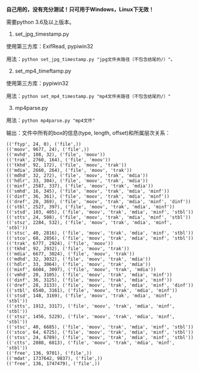 **自己用的，没有充分测试！只可用于Windows，Linux下无效！**

需要python 3.6及以上版本。

1. set_jpg_timestamp.py

使用第三方库：ExifRead, pypiwin32

用法：`python set_jpg_timestamp.py "jpg文件夹路径（不包含结尾的/）"。`

2. set_mp4_timeftamp.py

使用第三方库：pypiwin32

用法：`python set_mp4_timestamp.py "mp4文件夹路径（不包含结尾的/）"`

3. mp4parse.py

用法：`python mp4parse.py "mp4文件"`

输出：文件中所有的box的信息(type, length, offset)和所属层次关系：

    (('ftyp', 24, 0), ('file',))
    (('moov', 9677, 24), ('file',))
    (('mvhd', 108, 32), ('file', 'moov'))
    (('trak', 2760, 164), ('file', 'moov'))
    (('tkhd', 92, 172), ('file', 'moov', 'trak'))
    (('mdia', 2660, 264), ('file', 'moov', 'trak'))
    (('mdhd', 32, 272), ('file', 'moov', 'trak', 'mdia'))
    (('hdlr', 33, 304), ('file', 'moov', 'trak', 'mdia'))
    (('minf', 2587, 337), ('file', 'moov', 'trak', 'mdia'))
    (('smhd', 16, 345), ('file', 'moov', 'trak', 'mdia', 'minf'))
    (('dinf', 36, 361), ('file', 'moov', 'trak', 'mdia', 'minf'))
    (('dref', 28, 369), ('file', 'moov', 'trak', 'mdia', 'minf', 'dinf'))
    (('stbl', 2527, 397), ('file', 'moov', 'trak', 'mdia', 'minf'))
    (('stsd', 103, 405), ('file', 'moov', 'trak', 'mdia', 'minf', 'stbl'))
    (('stts', 24, 508), ('file', 'moov', 'trak', 'mdia', 'minf', 'stbl'))
    (('stsz', 2284, 532), ('file', 'moov', 'trak', 'mdia', 'minf', 'stbl'))
    (('stsc', 40, 2816), ('file', 'moov', 'trak', 'mdia', 'minf', 'stbl'))
    (('stco', 68, 2856), ('file', 'moov', 'trak', 'mdia', 'minf', 'stbl'))
    (('trak', 6777, 2924), ('file', 'moov'))
    (('tkhd', 92, 2932), ('file', 'moov', 'trak'))
    (('mdia', 6677, 3024), ('file', 'moov', 'trak'))
    (('mdhd', 32, 3032), ('file', 'moov', 'trak', 'mdia'))
    (('hdlr', 33, 3064), ('file', 'moov', 'trak', 'mdia'))
    (('minf', 6604, 3097), ('file', 'moov', 'trak', 'mdia'))
    (('vmhd', 20, 3105), ('file', 'moov', 'trak', 'mdia', 'minf'))
    (('dinf', 36, 3125), ('file', 'moov', 'trak', 'mdia', 'minf'))
    (('dref', 28, 3133), ('file', 'moov', 'trak', 'mdia', 'minf', 'dinf'))
    (('stbl', 6540, 3161), ('file', 'moov', 'trak', 'mdia', 'minf'))
    (('stsd', 148, 3169), ('file', 'moov', 'trak', 'mdia', 'minf', 'stbl'))
    (('stts', 1912, 3317), ('file', 'moov', 'trak', 'mdia', 'minf', 'stbl'))
    (('stsz', 1456, 5229), ('file', 'moov', 'trak', 'mdia', 'minf', 'stbl'))
    (('stsc', 40, 6685), ('file', 'moov', 'trak', 'mdia', 'minf', 'stbl'))
    (('stco', 64, 6725), ('file', 'moov', 'trak', 'mdia', 'minf', 'stbl'))
    (('stss', 24, 6789), ('file', 'moov', 'trak', 'mdia', 'minf', 'stbl'))
    (('ctts', 2888, 6813), ('file', 'moov', 'trak', 'mdia', 'minf', 'stbl'))
    (('free', 136, 9701), ('file',))
    (('mdat', 1737642, 9837), ('file',))
    (('free', 136, 1747479), ('file',))
